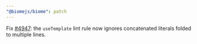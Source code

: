 ```yaml
---
"@biomejs/biome": patch
---
```


Fix [#4947](https://github.com/biomejs/biome/issues/4947): the `useTemplate` lint rule now ignores concatenated literals folded to multiple lines.
